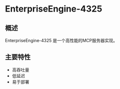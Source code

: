 # EnterpriseEngine-4325

## 概述

EnterpriseEngine-4325 是一个高性能的MCP服务器实现。

## 主要特性

- 高吞吐量
- 低延迟
- 易于部署
